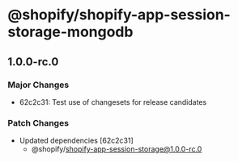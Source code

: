 # @shopify/shopify-app-session-storage-mongodb

## 1.0.0-rc.0

### Major Changes

- 62c2c31: Test use of changesets for release candidates

### Patch Changes

- Updated dependencies [62c2c31]
  - @shopify/shopify-app-session-storage@1.0.0-rc.0
